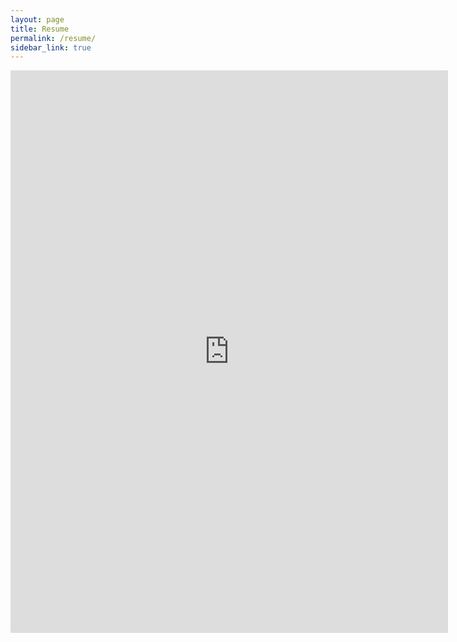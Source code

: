 ```yaml
---
layout: page
title: Resume
permalink: /resume/
sidebar_link: true
---
```


<iframe src="https://emailwsu-my.sharepoint.com/:b:/r/personal/namrata_ray_wsu_edu/Documents/Ray_Prof%20Resume.pdf?csf=1&e=3mm4h1" width="700" height="900" frameborder="0" scrolling="no"></iframe>
